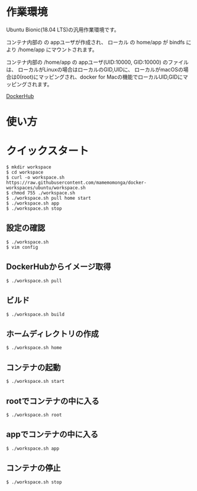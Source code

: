 # 作業環境

Ubuntu Bionic(18.04 LTS)の汎用作業環境です。

コンテナ内部の  の appユーザが作成され、
ローカル の home/app が bindfs により /home/app にマウントされます。

コンテナ内部の /home/app の appユーザ(UID:10000, GID:10000) のファイルは、
ローカルがLinuxの場合はローカルのGID,UIDに、
ローカルがmacOSの場合は0(root)にマッピングされ、docker for Macの機能でローカルUID,GIDにマッピングされます。

[DockerHub](https://hub.docker.com/r/mamemomonga/workspace-ubuntu-bionic)

# 使い方 

# クイックスタート

	$ mkdir workspace
	$ cd workspace
	$ curl -o workspace.sh https://raw.githubusercontent.com/mamemomonga/docker-workspaces/ubuntu/workspace.sh
	$ chmod 755 ./workspace.sh
	$ ./workspace.sh pull home start
	$ ./workspace.sh app
	$ ./workspace.sh stop

## 設定の確認

	$ ./workspace.sh
	$ vim config

## DockerHubからイメージ取得

	$ ./workspace.sh pull

## ビルド

	$ ./workspace.sh build

## ホームディレクトリの作成

	$ ./workspace.sh home

## コンテナの起動

	$ ./workspace.sh start

## rootでコンテナの中に入る

	$ ./workspace.sh root

## appでコンテナの中に入る

	$ ./workspace.sh app

## コンテナの停止

	$ ./workspace.sh stop

